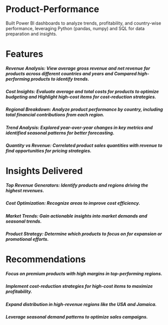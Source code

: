 # Product-Performance
Built Power BI dashboards to analyze trends, profitability, and country-wise performance, leveraging Python (pandas, numpy) and SQL for data preparation and insights.

# Features
##### Revenue Analysis: View average gross revenue and net revenue for products across different countries and years and Compared high-performing products to identify trends.
##### Cost Insights: Evaluate average and total costs for products to optimize budgeting and Highlight high-cost items for cost-reduction strategies.
##### Regional Breakdown: Analyze product performance by country, including total financial contributions from each region.
##### Trend Analysis: Explored year-over-year changes in key metrics and identified seasonal patterns for better forecasting.
##### Quantity vs Revenue: Correlated product sales quantities with revenue to find opportunities for pricing strategies.

# Insights Delivered
##### Top Revenue Generators: Identify products and regions driving the highest revenues.
##### Cost Optimization: Recognize areas to improve cost efficiency.
##### Market Trends: Gain actionable insights into market demands and seasonal trends.
##### Product Strategy: Determine which products to focus on for expansion or promotional efforts.

# Recommendations
##### Focus on premium products with high margins in top-performing regions.
##### Implement cost-reduction strategies for high-cost items to maximize profitability.
##### Expand distribution in high-revenue regions like the USA and Jamaica.
##### Leverage seasonal demand patterns to optimize sales campaigns.
